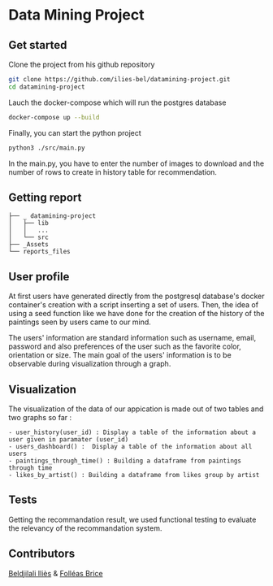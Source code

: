 # Data Mining Project

## Get started

Clone the project from his github repository

```sh
git clone https://github.com/ilies-bel/datamining-project.git
cd datamining-project
```

Lauch the docker-compose which will run the postgres database

```sh
docker-compose up --build
```
Finally, you can start the python project

```sh
python3 ./src/main.py
```

In the main.py, you have to enter the number of images to download and the number of rows to create in history table for recommendation.

## Getting report

```
├── _ datamining-project
│   ├── lib
│   │   ...
│   └── src
├── _Assets
└── reports_files
```

## User profile

At first users have generated directly from the postgresql database's docker container's creation with a script inserting a set of users. Then, the idea of using a seed function like we have done for the creation of the history of the paintings seen by users came to our mind.

The users' information are standard information such as username, email, password and also preferences of the user such as the favorite color, orientation or size.
The main goal of the users' information is to be observable during visualization through a graph.

## Visualization

The visualization of the data of our appication is made out of two tables and two graphs so far :

    - user_history(user_id) : Display a table of the information about a user given in paramater (user_id)
    - users_dashboard() :  Display a table of the information about all users
    - paintings_through_time() : Building a dataframe from paintings through time
    - likes_by_artist() : Building a dataframe from likes group by artist

## Tests

Getting the recommandation result, we used functional testing to evaluate the relevancy of the recommandation system.

## Contributors

[Beldjilali Iliès](https://github.com/ilies-bel) & [Folléas Brice](https://github.com/AmazingBrice)
